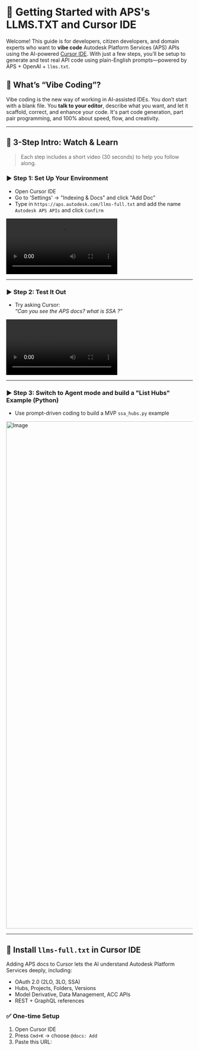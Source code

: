 # 🚀 Getting Started with APS's LLMS.TXT and Cursor IDE

Welcome! This guide is for developers, citizen developers, and domain experts who want to **vibe code** Autodesk Platform Services (APS) APIs using the AI-powered [Cursor IDE](https://www.cursor.so/). With just a few steps, you’ll be setup to generate and test real API code using plain-English prompts—powered by APS + OpenAI + `llms.txt`.

## 🧠 What’s “Vibe Coding”?

Vibe coding is the new way of working in AI-assisted IDEs. You don’t start with a blank file. You **talk to your editor**, describe what you want, and let it scaffold, correct, and enhance your code. It's part code generation, part pair programming, and 100% about speed, flow, and creativity.

---

## 🎥 3-Step Intro: Watch & Learn

> Each step includes a short video (30 seconds) to help you follow along.

### ▶️ Step 1: Set Up Your Environment
- Open Cursor IDE
- Go to 'Settings' -> "Indexing & Docs" and click "Add Doc"
- Type in `https://aps.autodesk.com/llms-full.txt` and add the name `Autodesk APS APIs` and click `Confirm`

<video src="https://github.com/user-attachments/assets/0bbb7b67-f305-4619-b898-2263bb5b28bb"></video>



---

### ▶️ Step 2: Test It Out
- Try asking Cursor:  
  _“Can you see the APS docs?  what is SSA ?”_

<video src="https://github.com/user-attachments/assets/321bb801-b8b6-466d-a028-8d6f5be38109"></video>

---

### ▶️ Step 3: Switch to Agent mode and build a "List Hubs" Example (Python)
- Use prompt-driven coding to build a MVP `ssa_hubs.py` example  

<a href="https://public-blogs.s3.us-west-2.amazonaws.com/step3-get-list-of-hubs-with-agent.mp4"><img width="1368" alt="Image" src="https://github.com/user-attachments/assets/7012de00-a352-449c-beff-0655521cddef" /></a>

---

## 🧩 Install `llms-full.txt` in Cursor IDE

Adding APS docs to Cursor lets the AI understand Autodesk Platform Services deeply, including:

- OAuth 2.0 (2LO, 3LO, SSA)
- Hubs, Projects, Folders, Versions
- Model Derivative, Data Management, ACC APIs
- REST + GraphQL references

### ✅ One-time Setup

1. Open Cursor IDE
2. Press `Cmd+K` → choose `@docs: Add`
3. Paste this URL:
